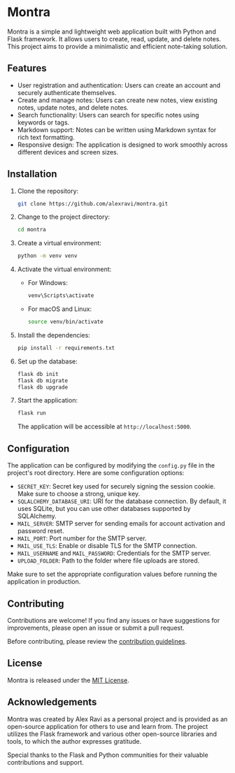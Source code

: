 # Montra

Montra is a simple and lightweight web application built with Python and Flask framework. It allows users to create, read, update, and delete notes. This project aims to provide a minimalistic and efficient note-taking solution.

## Features

- User registration and authentication: Users can create an account and securely authenticate themselves.
- Create and manage notes: Users can create new notes, view existing notes, update notes, and delete notes.
- Search functionality: Users can search for specific notes using keywords or tags.
- Markdown support: Notes can be written using Markdown syntax for rich text formatting.
- Responsive design: The application is designed to work smoothly across different devices and screen sizes.

## Installation

1. Clone the repository:

   ```bash
   git clone https://github.com/alexravi/montra.git
   ```

2. Change to the project directory:

   ```bash
   cd montra
   ```

3. Create a virtual environment:

   ```bash
   python -m venv venv
   ```

4. Activate the virtual environment:

   - For Windows:

     ```bash
     venv\Scripts\activate
     ```

   - For macOS and Linux:

     ```bash
     source venv/bin/activate
     ```

5. Install the dependencies:

   ```bash
   pip install -r requirements.txt
   ```

6. Set up the database:

   ```bash
   flask db init
   flask db migrate
   flask db upgrade
   ```

7. Start the application:

   ```bash
   flask run
   ```

   The application will be accessible at `http://localhost:5000`.

## Configuration

The application can be configured by modifying the `config.py` file in the project's root directory. Here are some configuration options:

- `SECRET_KEY`: Secret key used for securely signing the session cookie. Make sure to choose a strong, unique key.
- `SQLALCHEMY_DATABASE_URI`: URI for the database connection. By default, it uses SQLite, but you can use other databases supported by SQLAlchemy.
- `MAIL_SERVER`: SMTP server for sending emails for account activation and password reset.
- `MAIL_PORT`: Port number for the SMTP server.
- `MAIL_USE_TLS`: Enable or disable TLS for the SMTP connection.
- `MAIL_USERNAME` and `MAIL_PASSWORD`: Credentials for the SMTP server.
- `UPLOAD_FOLDER`: Path to the folder where file uploads are stored.

Make sure to set the appropriate configuration values before running the application in production.

## Contributing

Contributions are welcome! If you find any issues or have suggestions for improvements, please open an issue or submit a pull request.

Before contributing, please review the [contribution guidelines](CONTRIBUTING.md).

## License

Montra is released under the [MIT License](LICENSE).

## Acknowledgements

Montra was created by Alex Ravi as a personal project and is provided as an open-source application for others to use and learn from. The project utilizes the Flask framework and various other open-source libraries and tools, to which the author expresses gratitude.

Special thanks to the Flask and Python communities for their valuable contributions and support.
